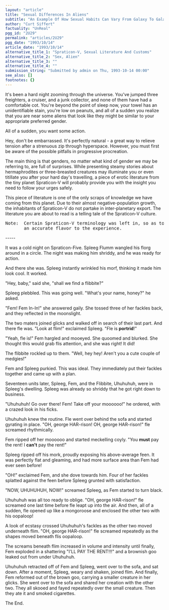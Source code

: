 ```yaml
---
layout: "article"
title: "Sexual Differences In Aliens"
subtitle: "An Example Of How Sexual Habits Can Vary From Galaxy To Galaxy"
author: "Curt Siffert"
factuality: "UnReal"
pgg_id: "2U29"
permalink: "articles/2U29"
pgg_date: "1993/10/14"
article_date: "1993/10/14"
alternative_title_1: "Spraticon-V, Sexual Literature And Customs"
alternative_title_2: "Sex, Alien"
alternative_title_3: ""
alternative_title_4: ""
submission_string: "Submitted by admin on Thu, 1993-10-14 00:00"
see_also: []
footnotes: {}
---
```

<div>
<p>It's been a hard night zooming through the universe. You've jumped three freighters, a cruiser, and a junk collector, and none of them have had a comfortable cot. You're beyond the point of sleep now, your towel has an unidentifiable stain, you're low on peanuts, and all of a sudden you realize that you are near some aliens that look like they might be similar to your appropriate preferred gender.</p>
<p>All of a sudden, you want some action.</p>
<p>Hey, don't be embarrassed. It's perfectly natural - a great way to relieve tension after a strenuous zip through hyperspace. However, you must first be aware of the possible pitfalls in progressive procreation.</p>
<p>The main thing is that genders, no matter what kind of gender we may be referring to, are full of surprises. While presenting steamy stories about hermaphrodites or three-breasted creatures may illuminate you or even titillate you after your hard day's travelling, a piece of erotic literature from the tiny planet Spraticon-V will probably provide you with the insight you need to follow your urges safely.</p>
<p>This piece of literature is one of the only scraps of knowledge we have coming from this planet. Due to their almost negative-population growth, the inhabitants of Spraticon-V do not partake in inter-planetary export. The literature you are about to read is a telling tale of the Spraticon-V culture.</p>
<pre>
Note:  Certain Spraticon-V terminology was left in, so as to provide
       an accurate flavor to the experience.
</pre>
<p>-----</p>
<p>It was a cold night on Spraticon-Five. Spleeg Flumm wangled his florg around in a circle. The night was making him shriddy, and he was ready for action.</p>
<p>And there she was. Spleeg instantly wrinkled his morf, thinking it made him look cool. It worked.</p>
<p>"Hey, baby," said she, "shall we find a flibbite?"</p>
<p>Spleeg plebbled. This was going well. "What's your name, honey?" he asked.</p>
<p>"Fem! Fem In-In!" she answered gaily. She tossed three of her fackles back, and they reflected in the moonslight.</p>
<p>The two maters joined glicks and walked off in search of their last part. And there fle was. "Look at flim!" exclaimed Spleeg. "Fle is <strong>portrid</strong>!"</p>
<p>"Yeah, fle is!" Fem hargled and mooeyed. She quoomed and blurked. She thought this would grab flis attention, and she was right! It did!</p>
<p>The flibbite rockled up to them. "Well, hey hey! Aren't you a cute couple of medgies!"</p>
<p>Fem and Spleeg purkied. This was ideal. They immediately put their fackles together and came up with a plan.</p>
<p>Seventeen units later, Spleeg, Fem, and the Flibbite, Uhuhuhuh, were in Spleeg's dwelling. Spleeg was already so shriddy that he got right down to business.</p>
<p>"Uhuhuhuh! Go over there! Fem! Take off your moooooo!" he ordered, with a crazed look in his ficks.</p>
<p>Uhuhuhuh knew the routine. Fle went over behind the sofa and started gyrating in place. "OH, george HAR-rison! OH, george HAR-rison!" fle screamed rhythmically.</p>
<p>Fem ripped off her moooooo and started meckelling coyly. "You <strong>must</strong> pay the rent! I <strong>can't</strong> pay the rent!"</p>
<p>Spleeg ripped off his mork, proudly exposing his above-average feen. It was perfectly flat and gleaming, and had more surface area than Fem had ever seen before!</p>
<p>"OH!" exclaimed Fem, and she dove towards him. Four of her fackles splatted against the feen before Spleeg grunted with satisfaction.</p>
<p>"NOW, UHUHUHUH, NOW!" screamed Spleeg, as Fem started to turn black.</p>
<p>Uhuhuhuh was all too ready to oblige. "OH, george HAR-rison!" fle screamed one last time before fle leapt up into the air. And then, all of a sudden, fle opened up like a mongoroose and enclosed the other two with his oopaloop!</p>
<p>A look of ecstasy crossed Uhuhuhuh's fackles as the other two moved underneath flim. "OH, george HAR-rison!" fle screamed repeatedly as the shapes moved beneath flis oopaloop.</p>
<p>The screams beneath flim increased in volume and intensity until finally, Fem exploded in a shattering "I'LL PAY THE RENT!!!" and a brownish goo leaked out from under Uhuhuhuh.</p>
<p>Uhuhuhuh retracted off of Fem and Spleeg, went over to the sofa, and sat down. After a moment, Spleeg, weary and shaken, joined flim. And finally, Fem reformed out of the brown goo, carrying a smaller creature in her glicks. She went over to the sofa and shared her creation with the other two. They all skooed and fayed repeatedly over the small creature. Then they ate it and smoked cigarettes.</p>
<p>The End. <!--Amazon_CLS_IM_END--></p>
</div>

